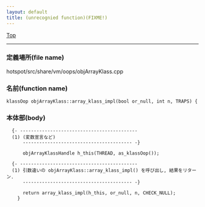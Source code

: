 ```yaml
---
layout: default
title: (unrecognied function)(FIXME!)
---
```

[Top](../index.html)

--- 
### 定義場所(file name)
hotspot/src/share/vm/oops/objArrayKlass.cpp

### 名前(function name)
```
klassOop objArrayKlass::array_klass_impl(bool or_null, int n, TRAPS) {
```

### 本体部(body)
```
  {- -------------------------------------------
  (1) (変数宣言など)
      ---------------------------------------- -}

	  objArrayKlassHandle h_this(THREAD, as_klassOop());

  {- -------------------------------------------
  (1) 引数違いの objArrayKlass::array_klass_impl() を呼び出し, 結果をリターン.
      ---------------------------------------- -}

	  return array_klass_impl(h_this, or_null, n, CHECK_NULL);
	}
	
```


